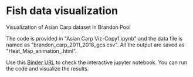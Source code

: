 # Fish data visualization 
Visualization of Asian Carp dataset in Brandon Pool

The code is provided in "Asian Carp Viz-Copy1.ipynb" and the data file is named as "brandon_carp_2011_2018_gcs.csv". All the output are saved as "Heat_Map_animation_<YEAR>.html".

Use this [Binder URL](https://hub.gke.mybinder.org/user/gchaudhuri-asian_carp_viz-poimw8jg/tree) to check the interactive jupyter notebook. You can run the code and visualize the results.
